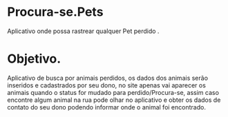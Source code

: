 # Procura-se.Pets
Aplicativo onde possa rastrear qualquer Pet perdido . 


# Objetivo.

Aplicativo de busca por animais perdidos, os dados dos animais serão inseridos e cadastrados por seu dono, no site apenas vai aparecer os animais quando o status for mudado para perdido/Procura-se, assim caso encontre algum animal na rua pode olhar no aplicativo e obter os dados de contato do seu dono podendo informar onde o animal foi encontrado.
